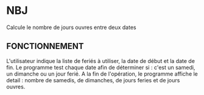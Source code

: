 # NBJ
Calcule le nombre de jours ouvres entre deux dates

## FONCTIONNEMENT

L'utilisateur indique la liste de feriés à utiliser, la date de début et la date de fin.
Le programme test chaque date afin de déterminer si : c'est un samedi, un dimanche ou un jour ferié.
A la fin de l'opération, le programme affiche le detail : nombre de samedis, de dimanches, de jours feries et de jours ouvres.
